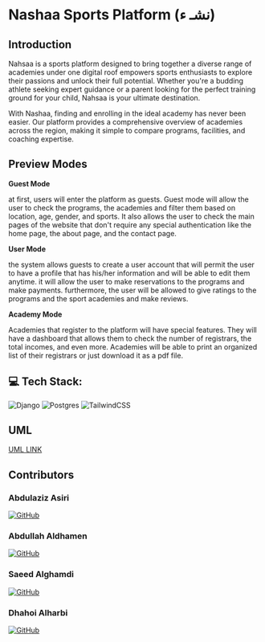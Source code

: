 
# Nashaa Sports Platform (نشـ ء)
## Introduction
Nahsaa is a sports platform designed to bring together a diverse range of academies under one digital roof empowers sports enthusiasts to explore their passions and unlock their full potential. Whether you're a budding athlete seeking expert guidance or a parent looking for the perfect training ground for your child, Nahsaa is your ultimate destination.

With Nashaa, finding and enrolling in the ideal academy has never been easier. Our platform provides a comprehensive overview of academies across the region, making it simple to compare programs, facilities, and coaching expertise.

## Preview Modes

**Guest Mode**

at first, users will enter the platform as guests. Guest mode will allow the user to check the programs, the academies and filter them based on location, age, gender, and sports. It also allows the user to check the main pages of the website that don't require any special authentication like the home page, the about page, and the contact page.

**User Mode**

the system allows guests to create a user account that will permit the user to have a profile that has his/her information and will be able to edit them anytime. it will allow the user to make reservations to the programs and make payments. furthermore, the user will be allowed to give ratings to the programs and the sport academies and make reviews.

**Academy Mode**

Academies that register to the platform will have special features. They will have a dashboard that allows them to check the number of registrars, the total incomes, and even more. Academies will be able to print an organized list of their registrars or just download it as a pdf file.

##  💻 Tech Stack:
 ![Django](https://img.shields.io/badge/django-%23092E20.svg?style=for-the-badge&logo=django&logoColor=white)
 ![Postgres](https://img.shields.io/badge/postgres-%23316192.svg?style=for-the-badge&logo=postgresql&logoColor=white) 
 ![TailwindCSS](https://img.shields.io/badge/tailwindcss-%2338B2AC.svg?style=for-the-badge&logo=tailwind-css&logoColor=white)

## UML
<a href="https://lucid.app/lucidchart/74d2119c-61d6-423e-bfbd-6e1422270cc7/edit?invitationId=inv_d34192b7-bbde-47ef-b54c-e8b0734887c4" >UML LINK </a>

## Contributors
<h3>Abdulaziz Asiri</h3> 

<a href="https://github.com/Abdulaziz-Asiri">![GitHub](https://img.shields.io/badge/github-%23121011.svg?style=for-the-badge&logo=github&logoColor=white)</a>

<h3>Abdullah Aldhamen</h3>

<a href="https://github.com/aldhamena">![GitHub](https://img.shields.io/badge/github-%23121011.svg?style=for-the-badge&logo=github&logoColor=white)</a> 

<h3>Saeed Alghamdi</h3>

<a href="https://github.com/9twy">![GitHub](https://img.shields.io/badge/github-%23121011.svg?style=for-the-badge&logo=github&logoColor=white)</a> 

<h3>Dhahoi Alharbi</h3>

<a href="https://github.com/dahawy">![GitHub](https://img.shields.io/badge/github-%23121011.svg?style=for-the-badge&logo=github&logoColor=white)</a> 









